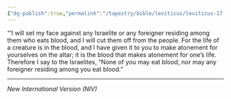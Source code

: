 ```yaml
---
{"dg-publish":true,"permalink":"/tapestry/bible/leviticus/leviticus-17-10-12/","title":"Leviticus 17:10-12","hide":true,"tags":["bible-verse","bible-verse"],"dgHomeLink":true,"dgShowLocalGraph":true,"dgEnableSearch":true}
---
```


“‘I will set my face against any Israelite or any foreigner residing among them who eats blood, and I will cut them off from the people. For the life of a creature is in the blood, and I have given it to you to make atonement for yourselves on the altar; it is the blood that makes atonement for one’s life. Therefore I say to the Israelites, “None of you may eat blood, nor may any foreigner residing among you eat blood.”

---
*New International Version (NIV)*